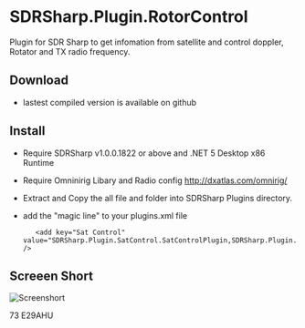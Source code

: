 # SDRSharp.Plugin.RotorControl
Plugin for SDR Sharp to get infomation from satellite and control doppler, Rotator and TX radio frequency.
## Download
* lastest compiled version is available on github 
## Install
* Require SDRSharp v1.0.0.1822 or above and .NET 5 Desktop x86 Runtime
* Require Omninirig Libary and Radio config http://dxatlas.com/omnirig/
* Extract and Copy the all file and folder into SDRSharp Plugins directory.
* add the "magic line" to your plugins.xml file

         <add key="Sat Control" value="SDRSharp.Plugin.SatControl.SatControlPlugin,SDRSharp.Plugin.SatControl" />
		 
## Screeen Short

![Screenshort](Screenshort.jpg)

73 E29AHU
